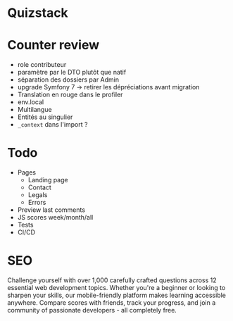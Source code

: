 # Quizstack

# Counter review
- role contributeur
- paramètre par le DTO plutôt que natif
- séparation des dossiers par Admin
- upgrade Symfony 7 -> retirer les dépréciations avant migration
- Translation en rouge dans le profiler
- env.local
- Multilangue
- Entités au singulier
- `_context` dans l'import ?

# Todo
- Pages
    - Landing page
    - Contact
    - Legals
    - Errors
- Preview last comments
- JS scores week/month/all
- Tests
- CI/CD

# SEO
Challenge yourself with over 1,000 carefully crafted questions across 12 essential web development topics. Whether you're a beginner or looking to sharpen your skills, our mobile-friendly platform makes learning accessible anywhere. Compare scores with friends, track your progress, and join a community of passionate developers - all completely free.